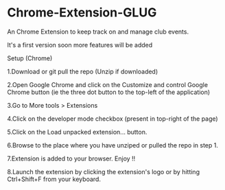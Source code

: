 # Chrome-Extension-GLUG

An Chrome Extension to keep track on and manage club events. 

It's a first version soon more features  will be added 




Setup (Chrome)


1.Download or git pull the repo (Unzip if downloaded)

2.Open Google Chrome and click on the Customize and control Google Chrome button (ie the three dot button to the top-left of the application)

3.Go to More tools > Extensions

4.Click on the developer mode checkbox (present in top-right of the page)

5.Click on the Load unpacked extension... button.

6.Browse to the place where you have unziped or pulled the repo in step 1.

7.Extension is added to your browser. Enjoy !!

8.Launch the extension by clicking the extension's logo or by hitting Ctrl+Shift+F from your keyboard.
